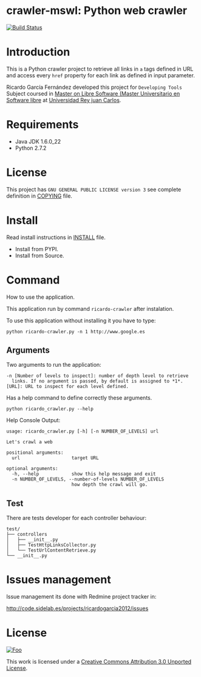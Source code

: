 crawler-mswl: Python web crawler
=================================

[![Build Status](https://travis-ci.org/ricardogarfe/crawler-mswl.png?branch=master)](https://travis-ci.org/ricardogarfe/crawler-mswl)

Introduction
=============

This is a Python crawler project to retrieve all links in `a` tags defined in URL and access every `href` property for each link as defined in input parameter.

Ricardo García Fernández developed this project for ``Developing Tools`` Subject coursed in [Master on Libre Software (Master Universitario en Software libre](http://master.libresoft.es/) at [Universidad Rey juan Carlos](http://www.urjc.es/).

Requirements
=============

* Java JDK 1.6.0_22
* Python 2.7.2

License
========

This project has ``GNU GENERAL PUBLIC LICENSE version 3`` see complete definition in [COPYING](COPYING) file.

Install
========

Read install instructions in [INSTALL](INSTALL) file.

* Install from PYPI.
* Install from Source.

Command
========

How to use the application.

This application run by command `ricardo-crawler` after instalation.

To use this application without installing it you have to type:

```shell
python ricardo-crawler.py -n 1 http://www.google.es
```

Arguments
----------

Two arguments to run the application:
```shell
-n [Number of levels to inspect]: number of depth level to retrieve 
  links. If no argument is passed, by default is assigned to *1*.
[URL]: URL to inspect for each level defined.
```

Has a help command to define correctly these arguments.
```shell
python ricardo_crawler.py --help
```

Help Console Output:

```shell
usage: ricardo_crawler.py [-h] [-n NUMBER_OF_LEVELS] url

Let's crawl a web

positional arguments:
  url                   target URL

optional arguments:
  -h, --help            show this help message and exit
  -n NUMBER_OF_LEVELS, --number-of-levels NUMBER_OF_LEVELS
                        how depth the crawl will go.
```

Test
-----

There are tests developer for each controller behaviour:

```shell
test/
├── controllers
│   ├── __init__.py
│   ├── TestHttpLinksCollector.py
│   └── TestUrlContentRetrieve.py
└── __init__.py
```

Issues management
==================

Issue management its done with Redmine project tracker in:

  http://code.sidelab.es/projects/ricardogarcia2012/issues

License
========

<a href="http://creativecommons.org/licenses/by/3.0/" rel="Creative Commons Attribution 3.0">![Foo](http://i.creativecommons.org/l/by/3.0/88x31.png)</a>

This work is licensed under a [Creative Commons Attribution 3.0 Unported License](http://creativecommons.org/licenses/by/3.0/).
